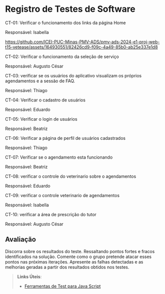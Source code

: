 # Registro de Testes de Software

CT-01: Verificar o funcionamento dos links da página Home

Responsável: Isabella



https://github.com/ICEI-PUC-Minas-PMV-ADS/pmv-ads-2024-e1-proj-web-t15-vetease/assets/164930551/82426cd9-f09c-4a49-85b0-ab25e337e1d8






CT-02: Verificar o funcionamento da seleção de serviço

Responsável: Augusto César

CT-03: verificar se os usuários do aplicativo visualizam os próprios agendamentos e a sessão de FAQ.

Responsável: Thiago

CT-04: Verificar o cadastro de usuários

Responsável: Eduardo

CT-05: Verificar o login de usuários

Responsável: Beatriz

CT-06: Verificar a página de perfil de usuários cadastrados

Responsável: Thiago

CT-07: Verificar se o agendamento esta funcionando

Responsável: Beatriz

CT-08: verificar o controle do veterinario sobre o agendamentos

Responsável: Eduardo

CT-09: verificar o controle veterinario de agendamentos

Responsável: Isabella

CT-10: verificar a área de prescrição do tutor

Responsável: Augusto César

## Avaliação

Discorra sobre os resultados do teste. Ressaltando pontos fortes e fracos identificados na solução. Comente como o grupo pretende atacar esses pontos nas próximas iterações. Apresente as falhas detectadas e as melhorias geradas a partir dos resultados obtidos nos testes.

> **Links Úteis**:
> - [Ferramentas de Test para Java Script](https://geekflare.com/javascript-unit-testing/)
